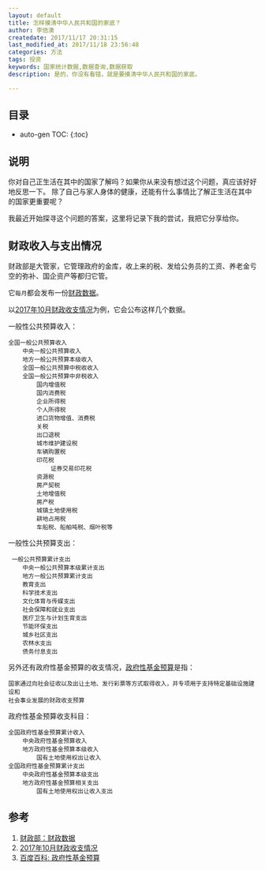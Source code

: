 ```yaml
---
layout: default
title: 怎样摸清中华人民共和国的家底？
author: 李佶澳
createdate: 2017/11/17 20:31:15
last_modified_at: 2017/11/18 23:56:48
categories: 方法
tags: 投资
keywords: 国家统计数据,数据查询,数据获取
description: 是的，你没有看错，就是要摸清中华人民共和国的家底。

---
```


## 目录
* auto-gen TOC:
{:toc}

## 说明

你对自己正生活在其中的国家了解吗？如果你从来没有想过这个问题，真应该好好地反思一下。
除了自己与家人身体的健康，还能有什么事情比了解正生活在其中的国家更重要呢？

我最近开始探寻这个问题的答案，这里将记录下我的尝试，我把它分享给你。

## 财政收入与支出情况

财政部是大管家，它管理政府的金库，收上来的税、发给公务员的工资、养老金亏空的弥补、国企资产等都归它管。

它`每月`都会发布一份[财政数据][1]。

以[2017年10月财政收支情况][2]为例，它会公布这样几个数据。

一般性公共预算收入：

	全国一般公共预算收入
		中央一般公共预算收入
		地方一般公共预算本级收入
		全国一般公共预算中税收收入
		全国一般公共预算中非税收入
			国内增值税
			国内消费税
			企业所得税
			个人所得税
			进口货物增值、消费税
			关税
			出口退税
			城市维护建设税
			车辆购置税
			印花税
				证券交易印花税
			资源税
			房产契税
			土地增值税
			房产税
			城镇土地使用税
			耕地占用税
			车船税、船舶吨税、烟叶税等

一般性公共预算支出：

	 一般公共预算累计支出
		中央一般公共预算本级累计支出
		地方一般公共预算累计支出
		教育支出
		科学技术支出
		文化体育与传媒支出
		社会保障和就业支出
		医疗卫生与计划生育支出
		节能环保支出
		城乡社区支出
		农林水支出
		债务付息支出

另外还有政府性基金预算的收支情况，[政府性基金预算][3]是指：

	国家通过向社会征收以及出让土地、发行彩票等方式取得收入，并专项用于支持特定基础设施建设和
	社会事业发展的财政收支预算

政府性基金预算收支科目：

	全国政府性基金预算累计收入
		中央政府性基金预算收入
		地方政府性基金预算本级收入
			国有土地使用权出让收入
	全国政府性基金预算累计支出
		中央政府性基金预算本级支出
		地方政府性基金预算相关支出
			国有土地使用权出让收入支出


## 参考

1. [财政部：财政数据][1]
2. [2017年10月财政收支情况][2]
3. [百度百科: 政府性基金预算][3]

[1]: http://www.mof.gov.cn/zhengwuxinxi/caizhengshuju/  "财政部：财政数据" 
[2]: http://gks.mof.gov.cn/zhengfuxinxi/tongjishuju/201711/t20171110_2747635.html  "2017年10月财政收支情况" 
[3]: https://baike.baidu.com/item/%E6%94%BF%E5%BA%9C%E6%80%A7%E5%9F%BA%E9%87%91%E9%A2%84%E7%AE%97  "百度百科: 政府性基金预算"

